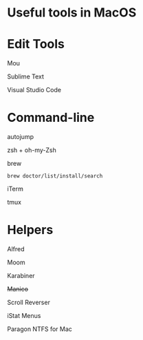Useful tools in MacOS
========

# Edit Tools

Mou

Sublime Text

Visual Studio Code


# Command-line

autojump

zsh + oh-my-Zsh

brew

	brew doctor/list/install/search


iTerm

tmux



# Helpers

Alfred

Moom

Karabiner

~~Manico~~

Scroll Reverser

iStat Menus

Paragon NTFS for Mac

